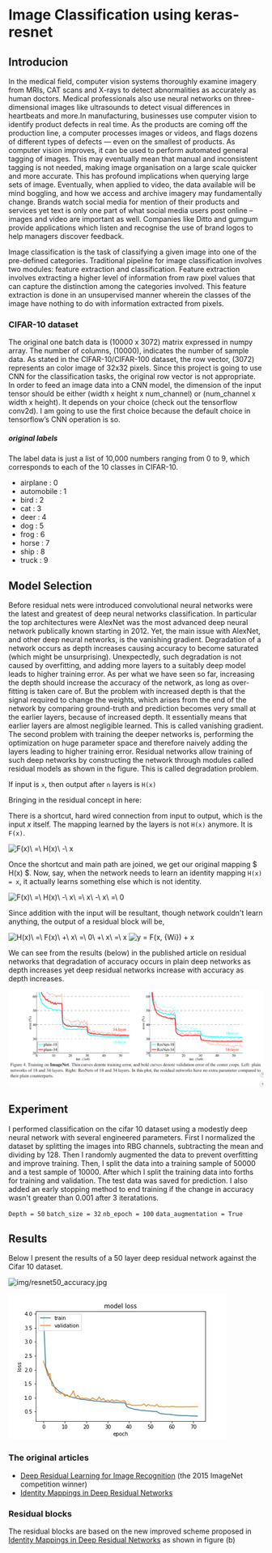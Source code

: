 # Image Classification using keras-resnet

## Introducion
In the medical field, computer vision systems thoroughly examine imagery from MRIs, CAT scans and X-rays to detect abnormalities as accurately as human doctors. Medical professionals also use neural networks on three-dimensional images like ultrasounds to detect visual differences in heartbeats and more.In manufacturing, businesses use computer vision to identify product defects in real time. As the products are coming off the production line, a computer processes images or videos, and flags dozens of different types of defects — even on the smallest of products.
As computer vision improves, it can be used to perform automated general tagging of images. This may eventually mean that manual and inconsistent tagging is not needed, making image organisation on a large scale quicker and more accurate. This has profound implications when querying large sets of image. Eventually, when applied to video, the data available will be mind boggling, and how we access and archive imagery may fundamentally change. Brands watch social media for mention of their products and services yet text is only one part of what social media users post online – images and video are important as well. Companies like Ditto and gumgum provide applications which listen and recognise the use of brand logos to help managers discover feedback. 

Image classification is the task of classifying a given image into one of the pre-defined categories. Traditional pipeline for image classification involves two modules: feature extraction and classification. Feature extraction involves extracting a higher level of information from raw pixel values that can capture the distinction among the categories involved. This feature extraction is done in an unsupervised manner wherein the classes of the image have nothing to do with information extracted from pixels. 


### CIFAR-10 dataset
The original one batch data is (10000 x 3072) matrix expressed in numpy array. 
The number of columns, (10000), indicates the number of sample data. 
As stated in the CIFAR-10/CIFAR-100 dataset, the row vector, (3072) represents an color image of 32x32 pixels. 
Since this project is going to use CNN for the classification tasks, the original row vector is not appropriate. 
In order to feed an image data into a CNN model, the dimension of the input tensor should be either (width x height x num_channel) or (num_channel x width x height). 
It depends on your choice (check out the tensorflow conv2d). I am going to use the first choice because the default choice in tensorflow’s CNN operation is so.

##### original labels

The label data is just a list of 10,000 numbers ranging from 0 to 9, which corresponds to each of the 10 classes in CIFAR-10.

-    airplane : 0
-   automobile : 1
-   bird : 2
-   cat : 3
-   deer : 4
-   dog : 5
-   frog : 6
-   horse : 7
-   ship : 8
-   truck : 9

## Model Selection

Before residual nets were introduced convolutional neural networks were the latest and greatest of deep neural networks classification. In particular the top architectures were AlexNet was the most advanced deep neural network publically known starting in 2012. Yet, the main issue with AlexNet, and other deep neural networks, is the vanishing gradient. Degradation of a network occurs as depth increases causing accuracy to become saturated (which might be unsurprising). Unexpectedly, such degradation is not caused by overfitting, and adding more layers to a suitably deep model leads to higher training error. As per what we have seen so far, increasing the depth should increase the accuracy of the network, as long as over-fitting is taken care of. But the problem with increased depth is that the signal required to change the weights, which arises from the end of the network by comparing ground-truth and prediction becomes very small at the earlier layers, because of increased depth. It essentially means that earlier layers are almost negligible learned. This is called vanishing gradient. The second problem with training the deeper networks is, performing the optimization on huge parameter space and therefore naively adding the layers leading to higher training error. Residual networks allow training of such deep networks by constructing the network through modules called residual models as shown in the figure. This is called degradation problem. 


If input is `x`, then output after `n` layers is `H(x)`

Bringing in the residual concept in here:

There is a shortcut, hard wired connection from input to output, which is the input $x$ itself. The mapping learned by the layers is not `H(x)` anymore. It is `F(x)`. 

<img src="https://latex.codecogs.com/gif.latex?F(x)\&space;=\&space;H(x)\&space;-\&space;x" title="F(x)\ =\ H(x)\ -\ x" />

Once the shortcut and main path are joined, we get our original mapping $ H(x) $. Now, say, when the network needs to learn an identity mapping `H(x) = x`, it actually learns something else which is not identity.  

<img src="https://latex.codecogs.com/gif.latex?F(x)\&space;=\&space;H(x)\&space;-\&space;x\&space;=\&space;x\&space;-\&space;x\&space;=\&space;0" title="F(x)\ =\ H(x)\ -\ x\ =\ x\ -\ x\ =\ 0" />

Since addition with the input will be resultant, though network couldn't learn anything, the output of a residual block will be,

<img src="https://latex.codecogs.com/gif.latex?H(x)\&space;=\&space;F(x)\&space;&plus;\&space;x\&space;=\&space;0\&space;&plus;\&space;x\&space;=\&space;x" title="H(x)\ =\ F(x)\ +\ x\ =\ 0\ +\ x\ =\ x" />

<img src="https://latex.codecogs.com/gif.latex?y&space;=&space;F(x,&space;{Wi})&space;&plus;&space;x" title="y = F(x, {Wi}) + x" />

We can see from the results (below) in the published article on residual networks that degradation of accuracy occurs in plain deep networks as depth increases yet deep residual networks increase with accuracy as depth increases. 

![img/image_1.png](img/image_1.png)

## Experiment

I performed classification on the cifar 10 dataset using a modestly deep neural network with several engineered parameters. First I normalized the dataset by splitting the images into RBG channels, subtracting the mean and dividing by 128. Then I randomly augmented the data to prevent overfitting and improve training. Then, I split the data into a training sample of 50000 and a test sample of 10000. After which I split the training data into forths for training and validation. The test data was saved for prediction. I also added an early stopping method to end training if the change in accuracy wasn't greater than 0.001 after 3 iteratations.

`Depth = 50`
`batch_size = 32`
`nb_epoch = 100`
`data_augmentation = True`

## Results

Below I present the results of a 50 layer deep residual network against the Cifar 10 dataset. 

![img/resnet50_accuracy.jpg](img/resnet50_accuracy_2.jpg)

![img/resnet50_loss.jpg](img/resnet50_loss_2.jpg)






### The original articles
 * [Deep Residual Learning for Image Recognition](http://arxiv.org/abs/1512.03385) (the 2015 ImageNet competition winner)
 * [Identity Mappings in Deep Residual Networks](http://arxiv.org/abs/1603.05027)

### Residual blocks
The residual blocks are based on the new improved scheme proposed in [Identity Mappings in Deep Residual Networks](http://arxiv.org/abs/1603.05027) as shown in figure (b)

